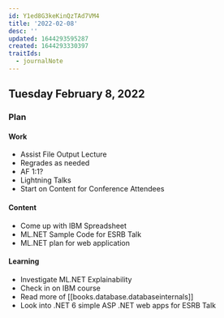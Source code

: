 ```yaml
---
id: Y1ed8G3keKinQzTAd7VM4
title: '2022-02-08'
desc: ''
updated: 1644293595287
created: 1644293330397
traitIds:
  - journalNote
---
```


## Tuesday February 8, 2022

### Plan

#### Work
- Assist File Output Lecture
- Regrades as needed
- AF 1:1?
- Lightning Talks
- Start on Content for Conference Attendees

#### Content
- Come up with IBM Spreadsheet
- ML.NET Sample Code for ESRB Talk
- ML.NET plan for web application

#### Learning
- Investigate ML.NET Explainability
- Check in on IBM course
- Read more of [[books.database.databaseinternals]]
- Look into .NET 6 simple ASP .NET web apps for ESRB Talk